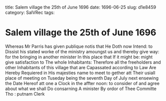 title: Salem village the 25th of June 1696
date: 1696-06-25
slug: d1e8459
category: SalVRec
tags: 


<div markdown class="doc" id="d1e8459">


# Salem village the 25th of June 1696

Whereas Mr Parris has given publique notis that He Doth now Intend: to Dissist his stated worke of the ministry amoungst us and thereby give way: for the bringing in another minister In this place that If it might be: might give satisfaction to The whole Inhabitants: Therefore all the freeholders and other Inhabitants of this village that are Capassated according to Law Are Hereby Requiered in His majesties name to meet to gether att Their usiall place of meeting on Tuseday being the seventh Day of July next ensewing the Date Hereof att one a Clock in the affter noon: to consider of and agree about what we shall Do consarning A minister By ordor of Thee Committe Tho : putnam Clerk
</div>